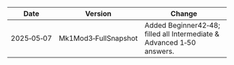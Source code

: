 |Date|Version|Change|
|---|---|---|
|2025‑05‑07|Mk1Mod3‑FullSnapshot|Added Beginner42‑48; filled all Intermediate & Advanced 1‑50 answers.|